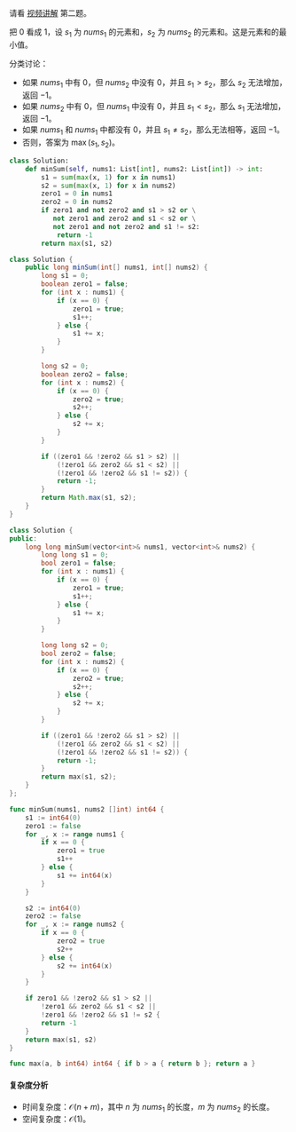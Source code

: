 请看 [视频讲解](https://www.bilibili.com/video/BV1tw411q7VZ/) 第二题。

把 $0$ 看成 $1$，设 $s_1$ 为 $\textit{nums}_1$ 的元素和，$s_2$ 为 $\textit{nums}_2$ 的元素和。这是元素和的最小值。

分类讨论：

- 如果 $\textit{nums}_1$ 中有 $0$，但 $\textit{nums}_2$ 中没有 $0$，并且 $s_1 > s_2$，那么 $s_2$ 无法增加，返回 $-1$。
- 如果 $\textit{nums}_2$ 中有 $0$，但 $\textit{nums}_1$ 中没有 $0$，并且 $s_1 < s_2$，那么 $s_1$ 无法增加，返回 $-1$。
- 如果 $\textit{nums}_1$ 和 $\textit{nums}_1$ 中都没有 $0$，并且 $s_1 \ne s_2$，那么无法相等，返回 $-1$。
- 否则，答案为 $\max(s_1,s_2)$。

```py [sol-Python3]
class Solution:
    def minSum(self, nums1: List[int], nums2: List[int]) -> int:
        s1 = sum(max(x, 1) for x in nums1)
        s2 = sum(max(x, 1) for x in nums2)
        zero1 = 0 in nums1
        zero2 = 0 in nums2
        if zero1 and not zero2 and s1 > s2 or \
           not zero1 and zero2 and s1 < s2 or \
           not zero1 and not zero2 and s1 != s2:
            return -1
        return max(s1, s2)
```

```java [sol-Java]
class Solution {
    public long minSum(int[] nums1, int[] nums2) {
        long s1 = 0;
        boolean zero1 = false;
        for (int x : nums1) {
            if (x == 0) {
                zero1 = true;
                s1++;
            } else {
                s1 += x;
            }
        }

        long s2 = 0;
        boolean zero2 = false;
        for (int x : nums2) {
            if (x == 0) {
                zero2 = true;
                s2++;
            } else {
                s2 += x;
            }
        }

        if ((zero1 && !zero2 && s1 > s2) ||
            (!zero1 && zero2 && s1 < s2) ||
            (!zero1 && !zero2 && s1 != s2)) {
            return -1;
        }
        return Math.max(s1, s2);
    }
}
```

```cpp [sol-C++]
class Solution {
public:
    long long minSum(vector<int>& nums1, vector<int>& nums2) {
        long long s1 = 0;
        bool zero1 = false;
        for (int x : nums1) {
            if (x == 0) {
                zero1 = true;
                s1++;
            } else {
                s1 += x;
            }
        }

        long long s2 = 0;
        bool zero2 = false;
        for (int x : nums2) {
            if (x == 0) {
                zero2 = true;
                s2++;
            } else {
                s2 += x;
            }
        }

        if ((zero1 && !zero2 && s1 > s2) ||
            (!zero1 && zero2 && s1 < s2) ||
            (!zero1 && !zero2 && s1 != s2)) {
            return -1;
        }
        return max(s1, s2);
    }
};
```

```go [sol-Go]
func minSum(nums1, nums2 []int) int64 {
	s1 := int64(0)
	zero1 := false
	for _, x := range nums1 {
		if x == 0 {
			zero1 = true
			s1++
		} else {
			s1 += int64(x)
		}
	}

	s2 := int64(0)
	zero2 := false
	for _, x := range nums2 {
		if x == 0 {
			zero2 = true
			s2++
		} else {
			s2 += int64(x)
		}
	}

	if zero1 && !zero2 && s1 > s2 ||
		!zero1 && zero2 && s1 < s2 ||
		!zero1 && !zero2 && s1 != s2 {
		return -1
	}
	return max(s1, s2)
}

func max(a, b int64) int64 { if b > a { return b }; return a }
```

#### 复杂度分析

- 时间复杂度：$\mathcal{O}(n+m)$，其中 $n$ 为 $\textit{nums}_1$ 的长度，$m$ 为 $\textit{nums}_2$ 的长度。
- 空间复杂度：$\mathcal{O}(1)$。
